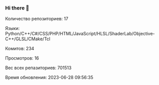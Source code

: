 ### Hi there 👋
Количество репозиториев: 17

Языки: Python/C++/C#/CSS/PHP/HTML/JavaScript/HLSL/ShaderLab/Objective-C++/GLSL/CMake/Tcl

Комитов: 234

Просмотров: 16

Вес всех репазиториев: 701513

Время обновления: 2023-06-28 09:56:35

<!--
https://github.com/rzashakeri/beautify-github-profile
-->
